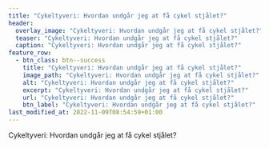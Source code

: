 ```yaml
---
title: "Cykeltyveri: Hvordan undgår jeg at få cykel stjålet?"
header:
  overlay_image: "Cykeltyveri: Hvordan undgår jeg at få cykel stjålet?"
  teaser: "Cykeltyveri: Hvordan undgår jeg at få cykel stjålet?"
  caption: "Cykeltyveri: Hvordan undgår jeg at få cykel stjålet?"
feature_row:
  - btn_class: btn--success
    title: "Cykeltyveri: Hvordan undgår jeg at få cykel stjålet?"
    image_path: "Cykeltyveri: Hvordan undgår jeg at få cykel stjålet?"
    alt: "Cykeltyveri: Hvordan undgår jeg at få cykel stjålet?"
    excerpt: "Cykeltyveri: Hvordan undgår jeg at få cykel stjålet?"
    url: "Cykeltyveri: Hvordan undgår jeg at få cykel stjålet?"
    btn_label: "Cykeltyveri: Hvordan undgår jeg at få cykel stjålet?"
last_modified_at: 2022-11-09T08:54:59+01:00
---
```

Cykeltyveri: Hvordan undgår jeg at få cykel stjålet?